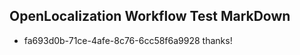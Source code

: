 ## OpenLocalization Workflow Test MarkDown
* fa693d0b-71ce-4afe-8c76-6cc58f6a9928 
thanks!<!--HONumber=Mar16_HO1-->
